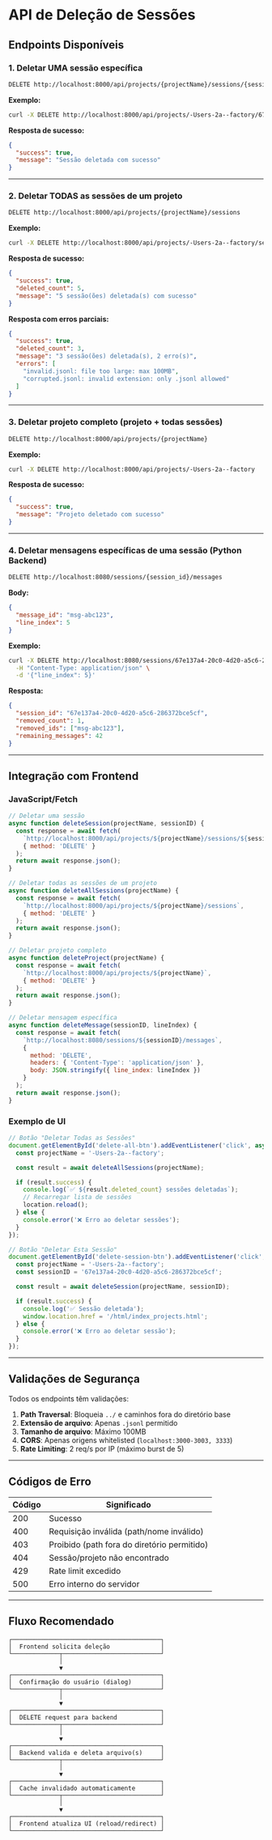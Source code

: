 # API de Deleção de Sessões

## Endpoints Disponíveis

### 1. Deletar UMA sessão específica
```bash
DELETE http://localhost:8000/api/projects/{projectName}/sessions/{sessionID}
```

**Exemplo:**
```bash
curl -X DELETE http://localhost:8000/api/projects/-Users-2a--factory/67e137a4-20c0-4d20-a5c6-286372bce5cf
```

**Resposta de sucesso:**
```json
{
  "success": true,
  "message": "Sessão deletada com sucesso"
}
```

---

### 2. Deletar TODAS as sessões de um projeto
```bash
DELETE http://localhost:8000/api/projects/{projectName}/sessions
```

**Exemplo:**
```bash
curl -X DELETE http://localhost:8000/api/projects/-Users-2a--factory/sessions
```

**Resposta de sucesso:**
```json
{
  "success": true,
  "deleted_count": 5,
  "message": "5 sessão(ões) deletada(s) com sucesso"
}
```

**Resposta com erros parciais:**
```json
{
  "success": true,
  "deleted_count": 3,
  "message": "3 sessão(ões) deletada(s), 2 erro(s)",
  "errors": [
    "invalid.jsonl: file too large: max 100MB",
    "corrupted.jsonl: invalid extension: only .jsonl allowed"
  ]
}
```

---

### 3. Deletar projeto completo (projeto + todas sessões)
```bash
DELETE http://localhost:8000/api/projects/{projectName}
```

**Exemplo:**
```bash
curl -X DELETE http://localhost:8000/api/projects/-Users-2a--factory
```

**Resposta de sucesso:**
```json
{
  "success": true,
  "message": "Projeto deletado com sucesso"
}
```

---

### 4. Deletar mensagens específicas de uma sessão (Python Backend)
```bash
DELETE http://localhost:8080/sessions/{session_id}/messages
```

**Body:**
```json
{
  "message_id": "msg-abc123",
  "line_index": 5
}
```

**Exemplo:**
```bash
curl -X DELETE http://localhost:8080/sessions/67e137a4-20c0-4d20-a5c6-286372bce5cf/messages \
  -H "Content-Type: application/json" \
  -d '{"line_index": 5}'
```

**Resposta:**
```json
{
  "session_id": "67e137a4-20c0-4d20-a5c6-286372bce5cf",
  "removed_count": 1,
  "removed_ids": ["msg-abc123"],
  "remaining_messages": 42
}
```

---

## Integração com Frontend

### JavaScript/Fetch

```javascript
// Deletar uma sessão
async function deleteSession(projectName, sessionID) {
  const response = await fetch(
    `http://localhost:8000/api/projects/${projectName}/sessions/${sessionID}`,
    { method: 'DELETE' }
  );
  return await response.json();
}

// Deletar todas as sessões de um projeto
async function deleteAllSessions(projectName) {
  const response = await fetch(
    `http://localhost:8000/api/projects/${projectName}/sessions`,
    { method: 'DELETE' }
  );
  return await response.json();
}

// Deletar projeto completo
async function deleteProject(projectName) {
  const response = await fetch(
    `http://localhost:8000/api/projects/${projectName}`,
    { method: 'DELETE' }
  );
  return await response.json();
}

// Deletar mensagem específica
async function deleteMessage(sessionID, lineIndex) {
  const response = await fetch(
    `http://localhost:8080/sessions/${sessionID}/messages`,
    {
      method: 'DELETE',
      headers: { 'Content-Type': 'application/json' },
      body: JSON.stringify({ line_index: lineIndex })
    }
  );
  return await response.json();
}
```

### Exemplo de UI

```javascript
// Botão "Deletar Todas as Sessões"
document.getElementById('delete-all-btn').addEventListener('click', async () => {
  const projectName = '-Users-2a--factory';

  const result = await deleteAllSessions(projectName);

  if (result.success) {
    console.log(`✅ ${result.deleted_count} sessões deletadas`);
    // Recarregar lista de sessões
    location.reload();
  } else {
    console.error('❌ Erro ao deletar sessões');
  }
});

// Botão "Deletar Esta Sessão"
document.getElementById('delete-session-btn').addEventListener('click', async () => {
  const projectName = '-Users-2a--factory';
  const sessionID = '67e137a4-20c0-4d20-a5c6-286372bce5cf';

  const result = await deleteSession(projectName, sessionID);

  if (result.success) {
    console.log('✅ Sessão deletada');
    window.location.href = '/html/index_projects.html';
  } else {
    console.error('❌ Erro ao deletar sessão');
  }
});
```

---

## Validações de Segurança

Todos os endpoints têm validações:

1. **Path Traversal**: Bloqueia `../` e caminhos fora do diretório base
2. **Extensão de arquivo**: Apenas `.jsonl` permitido
3. **Tamanho de arquivo**: Máximo 100MB
4. **CORS**: Apenas origens whitelisted (`localhost:3000-3003, 3333`)
5. **Rate Limiting**: 2 req/s por IP (máximo burst de 5)

---

## Códigos de Erro

| Código | Significado |
|--------|-------------|
| 200 | Sucesso |
| 400 | Requisição inválida (path/nome inválido) |
| 403 | Proibido (path fora do diretório permitido) |
| 404 | Sessão/projeto não encontrado |
| 429 | Rate limit excedido |
| 500 | Erro interno do servidor |

---

## Fluxo Recomendado

```
┌─────────────────────────────────────────┐
│  Frontend solicita deleção              │
└─────────────┬───────────────────────────┘
              │
              ▼
┌─────────────────────────────────────────┐
│  Confirmação do usuário (dialog)        │
└─────────────┬───────────────────────────┘
              │
              ▼
┌─────────────────────────────────────────┐
│  DELETE request para backend            │
└─────────────┬───────────────────────────┘
              │
              ▼
┌─────────────────────────────────────────┐
│  Backend valida e deleta arquivo(s)     │
└─────────────┬───────────────────────────┘
              │
              ▼
┌─────────────────────────────────────────┐
│  Cache invalidado automaticamente       │
└─────────────┬───────────────────────────┘
              │
              ▼
┌─────────────────────────────────────────┐
│  Frontend atualiza UI (reload/redirect) │
└─────────────────────────────────────────┘
```
